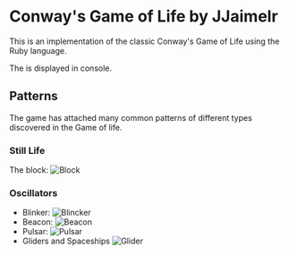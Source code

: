 # Conway's Game of Life by JJaimelr
This is an implementation of the classic Conway's Game of Life using the Ruby
language.

The is displayed in console.

## Patterns
The game has attached many common patterns of different types discovered in the Game of life.

### Still Life
The block:
![Block](http://web.stanford.edu/%7Ecdebs/GameOfLife/img/still/block.png)

### Oscillators
- Blinker:
  ![Blincker](http://web.stanford.edu/%7Ecdebs/GameOfLife/img/oscillators/blinker.gif)
- Beacon:
  ![Beacon](http://web.stanford.edu/%7Ecdebs/GameOfLife/img/oscillators/beacon.gif)
- Pulsar:
  ![Pulsar](http://web.stanford.edu/%7Ecdebs/GameOfLife/img/oscillators/toad.gif)
- Gliders and Spaceships
  ![Glider](http://web.stanford.edu/%7Ecdebs/GameOfLife/img/spaceships/glider.gif)
